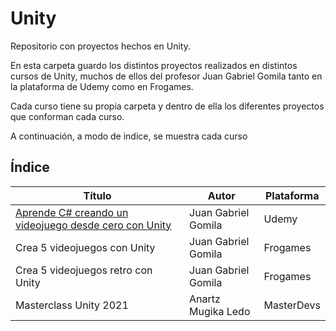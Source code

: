 # Unity

Repositorio con proyectos hechos en Unity.

En esta carpeta guardo los distintos proyectos realizados en distintos cursos de Unity, muchos de ellos del profesor Juan Gabriel Gomila tanto en la plataforma de Udemy como en Frogames.

Cada curso tiene su propia carpeta y dentro de ella los diferentes proyectos que conforman cada curso. 

A continuación, a modo de indice, se muestra cada curso

## Índice

| Título | Autor | Plataforma |
|--------|-------|------------|
| [Aprende C# creando un videojuego desde cero con Unity](https://github.com/miguelex/Unity/tree/main/Aprende%20C%23%20creando%20un%20videojuego%20desde%20cero%20con%20Unity) | Juan Gabriel Gomila | Udemy|
| Crea 5 videojuegos con Unity | Juan Gabriel Gomila | Frogames|
| Crea 5 videojuegos retro con Unity | Juan Gabriel Gomila | Frogames|
| Masterclass Unity 2021 | Anartz Mugika Ledo | MasterDevs|


